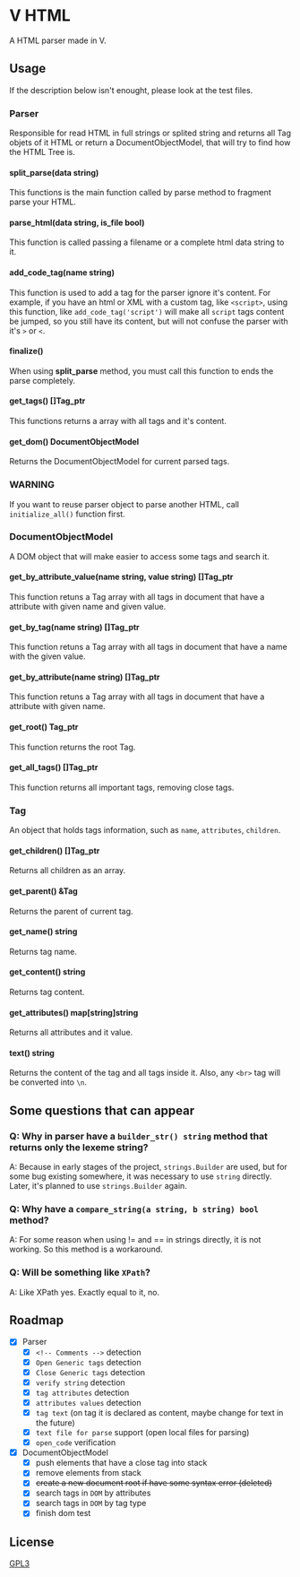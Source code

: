 # V HTML

A HTML parser made in V.

## Usage

If the description below isn't enought, please look at the test files.

### Parser

Responsible for read HTML in full strings or splited string and returns all Tag objets of
it HTML or return a DocumentObjectModel, that will try to find how the HTML Tree is.

#### split_parse(data string)
This functions is the main function called by parse method to fragment parse your HTML.

#### parse_html(data string, is_file bool)
This function is called passing a filename or a complete html data string to it.

#### add_code_tag(name string)
This function is used to add a tag for the parser ignore it's content. 
For example, if you have an html or XML with a custom tag, like `<script>`, using this function, 
like `add_code_tag('script')` will make all `script` tags content be jumped, 
so you still have its content, but will not confuse the parser with it's `>` or `<`.

#### finalize()
When using **split_parse** method, you must call this function to ends the parse completely.

#### get_tags() []Tag_ptr
This functions returns a array with all tags and it's content.

#### get_dom() DocumentObjectModel
Returns the DocumentObjectModel for current parsed tags.

### WARNING
If you want to reuse parser object to parse another HTML, call `initialize_all()` function first.

### DocumentObjectModel

A DOM object that will make easier to access some tags and search it.

#### get_by_attribute_value(name string, value string) []Tag_ptr
This function retuns a Tag array with all tags in document 
that have a attribute with given name and given value.

#### get_by_tag(name string) []Tag_ptr
This function retuns a Tag array with all tags in document that have a name with the given value.

#### get_by_attribute(name string) []Tag_ptr
This function retuns a Tag array with all tags in document that have a attribute with given name.

#### get_root() Tag_ptr
This function returns the root Tag.

#### get_all_tags() []Tag_ptr
This function returns all important tags, removing close tags.

### Tag

An object that holds tags information, such as `name`, `attributes`, `children`.

#### get_children() []Tag_ptr
Returns all children as an array.

#### get_parent() &Tag
Returns the parent of current tag.

#### get_name() string
Returns tag name.

#### get_content() string
Returns tag content.

#### get_attributes() map[string]string
Returns all attributes and it value.

#### text() string
Returns the content of the tag and all tags inside it. 
Also, any `<br>` tag will be converted into `\n`.

## Some questions that can appear

### Q: Why in parser have a `builder_str() string` method that returns only the lexeme string?
    
A: Because in early stages of the project, `strings.Builder` are used, 
but for some bug existing somewhere, it was necessary to use `string` directly. 
Later, it's planned to use `strings.Builder` again.

### Q: Why have a `compare_string(a string, b string) bool` method?

A: For some reason when using != and == in strings directly, it is not working. 
So this method is a workaround.

### Q: Will be something like `XPath`?

A: Like XPath yes. Exactly equal to it, no.

## Roadmap
- [x] Parser
  - [x] `<!-- Comments -->` detection
  - [x] `Open Generic tags` detection
  - [x] `Close Generic tags` detection
  - [x] `verify string` detection
  - [x] `tag attributes` detection
  - [x] `attributes values` detection
  - [x] `tag text` (on tag it is declared as content, maybe change for text in the future)
  - [x] `text file for parse` support (open local files for parsing)
  - [x] `open_code` verification
- [x] DocumentObjectModel
  - [x] push elements that have a close tag into stack
  - [x] remove elements from stack
  - [x] ~~create a new document root if have some syntax error (deleted)~~
  - [x] search tags in `DOM` by attributes
  - [x] search tags in `DOM` by tag type
  - [x] finish dom test

## License
[GPL3](LICENSE)
